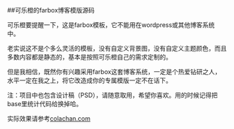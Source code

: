 ##可乐橙的farbox博客模版源码

可乐橙要提醒一下，这是farbox模板，它不能用在wordpress或其他博客系统中。

老实说这不是个多么灵活的模板，没有自定义背景图，没有自定义主题颜色，而且多数内容都是静态的，基本是按照可乐橙自己的需求定制的。

但是我相信，既然你有兴趣采用farbox这套博客系统，一定是个热爱钻研之人，水平一定在我之上，将它改造成你的专属模版一定不在话下。

注：项目中也包含设计稿（PSD），请随意取用，希望你喜欢。用的时候记得把base里统计代码给换掉哈。

实际效果请参考[colachan.com](http://colachan.com/)
